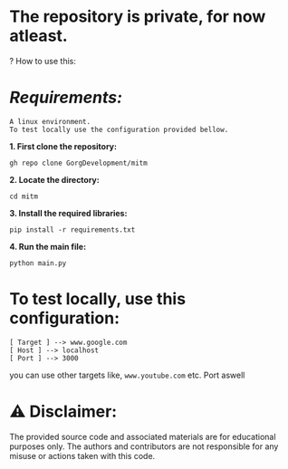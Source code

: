 # The repository is private, for now atleast.

? How to use this:

# _Requirements:_
```
A linux environment.
To test locally use the configuration provided bellow.
```


**1. First clone the repository:**

`gh repo clone GorgDevelopment/mitm`

**2. Locate the directory:**

`cd mitm`

**3. Install the required libraries:**

`pip install -r requirements.txt`

**4. Run the main file:**

`python main.py`

# To test locally, use this configuration:

```
[ Target ] --> www.google.com
[ Host ] --> localhost
[ Port ] --> 3000
```
you can use other targets like, `www.youtube.com` etc. Port aswell

# ⚠ Disclaimer:
The provided source code and associated materials are for educational purposes only. The authors and contributors are not responsible for any misuse or actions taken with this code.
